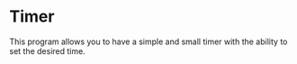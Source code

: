 # Timer
This program allows you to have a simple and small timer with the ability to set the desired time.
